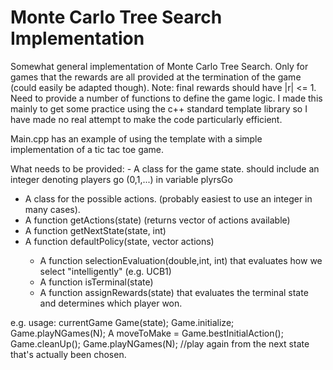# Monte Carlo Tree Search Implementation
Somewhat general implementation of Monte Carlo Tree Search. Only for games that the rewards are all provided at the termination of the game (could easily be adapted though).
Note: final rewards should have |r| <= 1. Need to provide a number of functions to define the game logic.
I made this mainly to get some practice using the c++ standard template library so I have made no real attempt to make the code particularly efficient.

Main.cpp has an example of using the template with a simple implementation of a tic tac toe game.

What needs to be provided:
	- A class for the game state. should include an integer denoting players go (0,1,...) in variable plyrsGo
  - A class for the possible actions. (probably easiest to use an integer in many cases).
  - A function getActions(state) (returns vector of actions available)
  - A function getNextState(state, int)
  - A function defaultPolicy(state, vector<int> actions)
	- A function selectionEvaluation(double,int, int) that evaluates how we select "intelligently" (e.g. UCB1)
	- A function isTerminal(state)
	- A function assignRewards(state) that evaluates the terminal state and determines which player won.

e.g. usage:
		currentGame Game(state);
		Game.initialize;
		Game.playNGames(N);
		A moveToMake = Game.bestInitialAction();
		Game.cleanUp();
		Game.playNGames(N); //play again from the next state that's actually been chosen.
